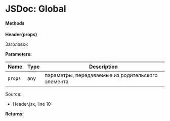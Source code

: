 # JSDoc: Global

#### Methods

**Header(props)**

Заголовок

**Parameters:**

| Name    | Type | Description                                       |
| ------- | ---- | ------------------------------------------------- |
| `props` | any  | параметры, передаваемые из родительского элемента |

Source:

* Header.jsx, line 10

**Returns:**
